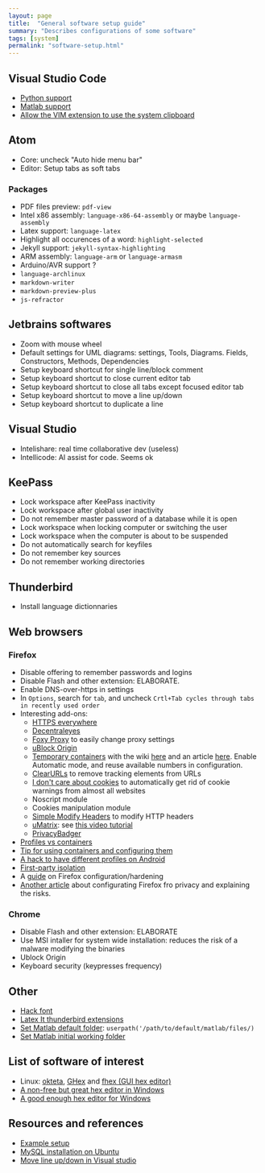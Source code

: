 ```yaml
---
layout: page
title:  "General software setup guide"
summary: "Describes configurations of some software"
tags: [system]
permalink: "software-setup.html"
---
```


## Visual Studio Code
* [Python support](https://marketplace.visualstudio.com/items?itemName=ms-python.python)
* [Matlab support](https://marketplace.visualstudio.com/items?itemName=Gimly81.matlab)
* [Allow the VIM extension to use the system clipboard](https://stackoverflow.com/a/61066089)

## Atom
* Core: uncheck "Auto hide menu bar"
* Editor: Setup tabs as soft tabs

### Packages
* PDF files preview: `pdf-view`
* Intel x86 assembly: `language-x86-64-assembly` or maybe `language-assembly`
* Latex support: `language-latex`
* Highlight all occurences of a word: `highlight-selected`
* Jekyll support: `jekyll-syntax-highlighting`
* ARM assembly: `language-arm` or `language-armasm`
* Arduino/AVR support ?
* `language-archlinux`
* `markdown-writer`
* `markdown-preview-plus`
* `js-refractor`


## Jetbrains softwares  
* Zoom with mouse wheel
* Default settings for UML diagrams: settings, Tools, Diagrams. Fields, Constructors, Methods, Dependencies
* Setup keyboard shortcut for single line/block comment
* Setup keyboard shortcut to close current editor tab
* Setup keyboard shortcut to close all tabs except focused editor tab
* Setup keyboard shortcut to move a line up/down
* Setup keyboard shortcut to duplicate a line

## Visual Studio
* Intelishare: real time collaborative dev (useless)
* Intellicode: AI assist for code. Seems ok

## KeePass
* Lock workspace after KeePass inactivity
* Lock workspace after global user inactivity
* Do not remember master password of a database while it is open
* Lock workspace when locking computer or switching the user
* Lock workspace when the computer is about to be suspended 
* Do not automatically search for keyfiles
* Do not remember key sources
* Do not remember working directories

## Thunderbird
* Install language dictionnaries

## Web browsers
### Firefox
* Disable offering to remember passwords and logins
* Disable Flash and other extension: ELABORATE.
* Enable DNS-over-https in settings
* In `Options`, search for `tab`, and uncheck `Crtl+Tab cycles through tabs in recently used order`
* Interesting add-ons:
    * [HTTPS everywhere](https://addons.mozilla.org/en-US/firefox/addon/https-everywhere/)
    * [Decentraleyes](https://addons.mozilla.org/en-US/firefox/addon/decentraleyes/)
    * [Foxy Proxy](https://addons.mozilla.org/en-US/firefox/addon/foxyproxy-standard/) to easily change proxy settings
    * [uBlock Origin](https://addons.mozilla.org/en-US/firefox/addon/ublock-origin/)
    * [Temporary containers](https://addons.mozilla.org/en-US/firefox/addon/temporary-containers/) with the wiki [here](https://github.com/stoically/temporary-containers/wiki) and an article [here](https://medium.com/@stoically/enhance-your-privacy-in-firefox-with-temporary-containers-33925cd6cd21). Enable Automatic mode, and reuse available numbers in configuration.
    * [ClearURLs](https://addons.mozilla.org/en-US/firefox/addon/clearurls/) to remove tracking elements from URLs
    * [I don't care about cookies](https://addons.mozilla.org/en-US/firefox/addon/i-dont-care-about-cookies/) to automatically get rid of cookie warnings from almost all websites 
    * Noscript module
    * Cookies manipulation module
    * [Simple Modify Headers](https://addons.mozilla.org/en-US/firefox/addon/simple-modify-header/) to modify HTTP headers
    * [uMatrix](https://addons.mozilla.org/en-US/firefox/addon/umatrix/): see [this video tutorial](https://www.youtube.com/watch?v=TVozpo3zUBk)
    * [PrivacyBadger](https://addons.mozilla.org/en-US/firefox/addon/privacy-badger17/)
* [Profiles vs containers](https://discourse.mozilla.org/t/containers-vs-profiles/23568/3)
* [Tip for using containers and configuring them](https://superuser.com/questions/1396464/firefox-shortcut-to-open-a-particular-account-container)
* [A hack to have different profiles on Android](https://discourse.mozilla.org/t/multiple-profiles-for-mobile-firefox/31660)
* [First-party isolation](https://www.ghacks.net/2017/11/22/how-to-enable-first-party-isolation-in-firefox/)
* A [guide](https://github.com/arkenfox/user.js/wiki/1.1-Overview) on Firefox configuration/hardening
* [Another article](https://medium.com/free-code-camp/the-beginners-guide-to-online-privacy-7149b33c4a3e) about configurating Firefox fro privacy and explaining the risks.

### Chrome
* Disable Flash and other extension: ELABORATE
* Use MSI intaller for system wide installation: reduces the risk of a malware modifying the binaries
* Ublock Origin
* Keyboard security (keypresses frequency)

## Other
* [Hack font](https://sourcefoundry.org/hack/)
* [Latex It thunderbird extensions](https://addons.thunderbird.net/en-US/thunderbird/addon/latex-it/)
* [Set Matlab default folder](https://au.mathworks.com/matlabcentral/answers/40319-matlab-default-directory): `userpath('/path/to/default/matlab/files/)`
* [Set Matlab initial working folder](https://au.mathworks.com/matlabcentral/answers/350696-how-do-i-set-the-default-initial-working-folder-for-matlab)

## List of software of interest
* Linux: [okteta](https://apps.kde.org/en/okteta), [GHex](https://wiki.gnome.org/Apps/Ghex) and [fhex (GUI hex editor)](https://github.com/echo-devim/fhex)
* [A non-free but great hex editor in Windows](http://www.hexworkshop.com/overview.html)
* [A good enough hex editor for Windows](https://mh-nexus.de/en/hxd/)

## Resources and references
* [Example setup](http://jasonwryan.com/blog/2010/10/04/the-setup/)
* [MySQL installation on Ubuntu](https://www.digitalocean.com/community/tutorials/how-to-install-mysql-on-ubuntu-18-04)
* [Move line up/down in Visual studio](https://www.jflh.ca/2016-07-10-move-lines-up-and-down-in-visual-studio-code)